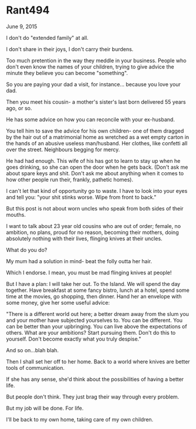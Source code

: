 # Rant494


June 9, 2015

I don't do "extended family" at all.

I don't share in their joys, I don't carry their burdens.

Too much pretention in the way they meddle in your business. People who don't even know the names of your children, trying to give advice the minute they believe you can become "something".

So you are paying your dad a visit, for instance... because you love your dad.

Then you meet his cousin- a mother's sister's last born delivered 55 years ago, or so.

He has some advice on how you can reconcile with your ex-husband. 

You tell him to save the advice for his own children- one of them dragged by the hair out of a matrimonial home as wretched as a wet empty carton in the hands of an abusive useless man/husband. Her clothes, like confetti all over the street. Neighbours begging for mercy. 

He had had enough. This wife of his has got to learn to stay up when he goes drinking, so she can open the door when he gets back. (Don't ask me about spare keys and shit. Don't ask me about anything when it comes to how other people run their, frankly, pathetic homes).

I can't let that kind of opportunity go to waste. I have to look into your eyes and tell you: "your shit stinks worse. Wipe from front to back."

But this post is not about worn uncles who speak from both sides of their mouths. 

I want to talk about 23 year old cousins who are out of order; female, no ambition, no plans, proud for no reason, becoming their mothers, doing absolutely nothing with their lives, flinging knives at their uncles.

What do you do?

My mum had a solution in mind- beat the folly outta her hair.

Which I endorse. I mean, you must be mad flinging knives at people!

But I have a plan: I will take her out. To the Island. We will spend the day together. Have breakfast at some fancy bistro, lunch at a hotel, spend some time at the movies, go shopping, then dinner. Hand her an envelope with some money, give her some useful advice:

"There is a different world out here; a better dream away from the slum you and your mother have subjected yourselves to. You can be different. You can be better than your upbringing. You can live above the expectations of others. What are your ambitions? Start pursuing them. Don't do this to yourself. Don't become exactly what you truly despise."

And so on...blah blah.

Then I shall set her off to her home. Back to a world where knives are better tools of communication. 

If she has any sense, she'd think about the possibilities of having a better life.

But people don't think. They just brag their way through every problem.

But my job will be done. For life.

I'll be back to my own home, taking care of my own children.